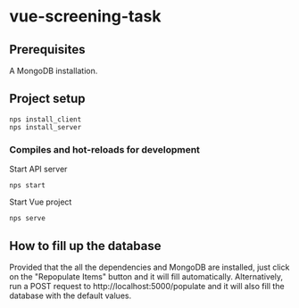 # vue-screening-task

## Prerequisites
A MongoDB installation.

## Project setup
```
nps install_client
nps install_server
```

### Compiles and hot-reloads for development
Start API server
```
nps start
```
Start Vue project
```
nps serve
```

## How to fill up the database
Provided that the all the dependencies and MongoDB are installed, just click on the "Repopulate Items" button and it will fill automatically. Alternatively, run a POST request to http://localhost:5000/populate and it will also fill the database with the default values.